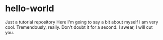 # hello-world
Just a tutorial repository
Here I'm going to say a bit about myself
I am very cool. Tremendously, really.
Don't doubt it for a second.
I swear, I will cut you.  
